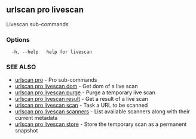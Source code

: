 ## urlscan pro livescan

Livescan sub-commands

### Options

```
  -h, --help   help for livescan
```

### SEE ALSO

* [urlscan pro](urlscan_pro.md)	 - Pro sub-commands
* [urlscan pro livescan dom](urlscan_pro_livescan_dom.md)	 - Get dom of a live scan
* [urlscan pro livescan purge](urlscan_pro_livescan_purge.md)	 - Purge a temporary live scan
* [urlscan pro livescan result](urlscan_pro_livescan_result.md)	 - Get a result of a live scan
* [urlscan pro livescan scan](urlscan_pro_livescan_scan.md)	 - Task a URL to be scanned
* [urlscan pro livescan scanners](urlscan_pro_livescan_scanners.md)	 - List available scanners along with their current metadata
* [urlscan pro livescan store](urlscan_pro_livescan_store.md)	 - Store the temporary scan as a permanent snapshot

